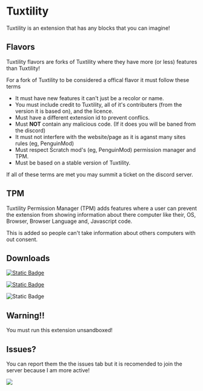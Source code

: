 # Tuxtility

Tuxtility is an extension that has any blocks that you can imagine!

## Flavors

Tuxtility flavors are forks of Tuxtility where they have more  (or less) features than Tuxtility!

For a fork of Tuxtility to be considered a offical flavor it must follow these terms

- It must have new features it can't just be a recolor or name.
- You must include credit to Tuxtility, all of it's contributers (from the version it is based on), and the licence.
- Must have a different extension id to prevent conflics.
- Must **NOT** contain any malicious code. (If it does you will be baned from the discord)
- It must not interfere with the website/page as it is aganst many sites rules (eg, PenguinMod)
- Must respect Scratch mod's (eg, PenguinMod) permission manager and TPM.
- Must be based on a stable version of Tuxtility.

If all of these terms are met you may summit a ticket on the discord server.

## TPM

Tuxtility Permission Manager (TPM) adds features where a user can prevent the extension from showing information about there computer like their, OS, Browser, Browser Language and, Javascript code.

This is added so people can't take information about others computers with out consent.


## Downloads

[![Static Badge](https://img.shields.io/badge/Tuxtility-Full_Release-yellow?style=for-the-badge)](https://github.com/KoffeeJava/Tuxtility/releases/tag/2.2.1)

[![Static Badge](https://img.shields.io/badge/Tuxtility-Nightly-purple?style=for-the-badge)](https://github.com/KoffeeJava/Tuxtility/raw/refs/heads/main/main.js)

![Static Badge](https://img.shields.io/badge/tuxtility-base_(NOT_FULL_RELEASE!)-gray?style=for-the-badge&labelColor=%23dfb317&link=https%3A%2F%2Fgithub.com%2FKoffeeJava%2FTuxtility%2Fraw%2Frefs%2Fheads%2Fmain%2Fbase.js)


## Warning!!

You must run this extension unsandboxed!

## Issues?

You can report them the the issues tab but it is recomended to join the server because I am more active!

[![](https://dcbadge.limes.pink/api/server/JpEQJkyRgX)](https://discord.gg/JpEQJkyRgX)
